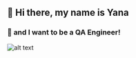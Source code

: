 ## 👋 **Hi there, my name is Yana** 
### 💫 **and I want to be a QA Engineer!**
![alt text](https://s.04597.com.ua/upload/images/news/icon/000/052/855/leonardo-dicaprio-great-gatsby_5fcf621a43d19.gif)






<!--
**yanamoshkina/yanamoshkina** is a ✨ _special_ ✨ repository because its `README.md` (this file) appears on your GitHub profile.

Here are some ideas to get you started:

- 🔭 I’m currently working on dfghh
- 🌱 I’m currently learning ...
- 👯 I’m looking to collaborate on ...
- 🤔 I’m looking for help with ...
- 💬 Ask me about ...
- 📫 How to reach me: ...
- 😄 Pronouns: ...
- ⚡ Fun fact: ...
-->
